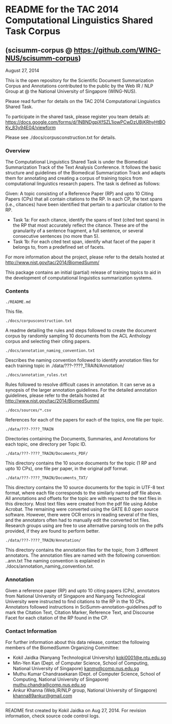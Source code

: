 # README for the TAC 2014 Computational Linguistics Shared Task Corpus

## (scisumm-corpus @ https://github.com/WING-NUS/scisumm-corpus)

August 27, 2014

This is the open repository for the Scientific Document Summarization Corpus and Annotations contributed to the public by the Web IR / NLP Group at @ the National University of Singapore (WING-NUS).

Please read further for details on the TAC 2014 Computational Linguistics Shared Task.

To participate in the shared task, please register you team details at:
https://docs.google.com/forms/d/1NBNDgpjXfSZL1iowPCwDzUBjKRhyHtBOKy_83y94E04/viewform​

Please see ./docs/corpusconstruction.txt for details. 

### Overview

The Computational Linguistics Shared Task is under the Biomedical Summarization Track of the Text Analysis Conference. It follows the basic  structure and guidelines of the Biomedical Summarization Track and adapts them for annotating and creating a corpus of training topics from computational linguistics research papers.  The task is defined as follows:

Given: A topic consisting of a Reference Paper (RP) and upto 10 Citing Papers (CPs) that all contain citations to the RP. In each CP, the text spans (i.e., citances) have been identified that pertain to a particular citation to the RP.

* Task 1a: For each citance, identify the spans of text (cited text spans) in the RP that most accurately reflect the citance. These are of the granularity  of a sentence fragment, a full sentence, or several consecutive sentences (no more than 5).
* Task 1b: For each cited text span, identify what facet of the paper it belongs to, from a predefined set of facets.

For more information about the project, please refer to the details hosted at 
http://www.nist.gov/tac/2014/BiomedSumm/

This package contains an initial (partial) release of training topics
to aid in the development of computational linguistics summarization systems.

### Contents

    ./README.md
 
This file.

    ./docs/corpusconstruction.txt
 
A readme detailing the rules and steps followed to create the document
corpus by randomly sampling 10 documents from the ACL Anthology corpus
and selecting their citing papers.
  
    ./docs/annotation_naming_convention.txt

Describes the naming convention followed to identify annotation files 
for each training topic in ./data/???-????_TRAIN/Annotation/

    ./docs/annotation_rules.txt
  
Rules followed to resolve difficult cases in annotation. It can serve as a synopsis of the larger annotation guidelines. For the detailed annotation guidelines, please refer to the details hosted at http://www.nist.gov/tac/2014/BiomedSumm/

    ./docs/sources/*.csv

References for each of the papers for each of the topics, one file
per topic.

    ./data/???-????_TRAIN
  
Directories containing the Documents, Summaries, and Annotations for
each topic, one directory per Topic ID.

    ./data/???-????_TRAIN/Documents_PDF/

This directory contains the 10 source documents for the topic (1 RP
and upto 10 CPs), one file per paper, in the original pdf format.

    ./data/???-????_TRAIN/Documents_TXT/

This directory contains the 10 source documents for the topic in UTF-8 text format, where each file corresponds to the similarly named pdf file above.  All annotations and offsets for the topic are with respect to the text files in this directory.  Most text files
were created from the pdf file using Adobe Acrobat. The remaining were
converted using the GATE 8.0 open source software. 
However, there were OCR errors in reading several of the files, and the
annotators often had to manually edit the converted txt files.
Research groups using are free to use alternative parsing tools on the pdfs provided, if they are found to perform better.

    ./data/???-????_TRAIN/Annotation/

This directory contains the annotation files for the topic, from 3 different annotators.  The annotation files are named with the following convention: <TopicID>.<AnnotatorID>.ann.txt The naming convention is explained in ./docs/annotation\_naming\_convention.txt.

### Annotation

Given a reference paper (RP) and upto 10 citing papers (CPs), annotators from 
National University of Singapore and Nanyang Technological University
were instructed to find citations to the RP in the 10 CPs. Annotators followed instructions
in SciSumm-annotation-guidelines.pdf to mark the Citation Text,
Citation Marker, Reference Text, and Discourse Facet for each citation
of the RP found in the CP.  

### Contact Information

For further information about this data release, contact the following
members of the BiomedSumm Organizing Committee:

* Kokil Jaidka (Nanyang Technological University) <koki0001@e.ntu.edu.sg>
* Min-Yen Kan (Dept. of Computer Science, School of Computing, National University of Singapore) <kanmy@comp.nus.edu.sg>
* Muthu Kumar Chandrasekaran (Dept. of Computer Science, School of Computing, National University of Singapore) <muthu.chandra@comp.nus.edu.sg>
* Ankur Khanna (Web,IR/NLP group, National University of Singapore) <khanna89ankur@gmail.com>
  
--------------------------------------------------------------------------

README first created by Kokil Jaidka on Aug 27, 2014.  For revision information, check source code control logs.
